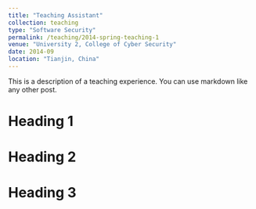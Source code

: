 ```yaml
---
title: "Teaching Assistant"
collection: teaching
type: "Software Security"
permalink: /teaching/2014-spring-teaching-1
venue: "University 2, College of Cyber Security"
date: 2014-09
location: "Tianjin, China"
---
```


This is a description of a teaching experience. You can use markdown like any other post.

Heading 1
======

Heading 2
======

Heading 3
======
